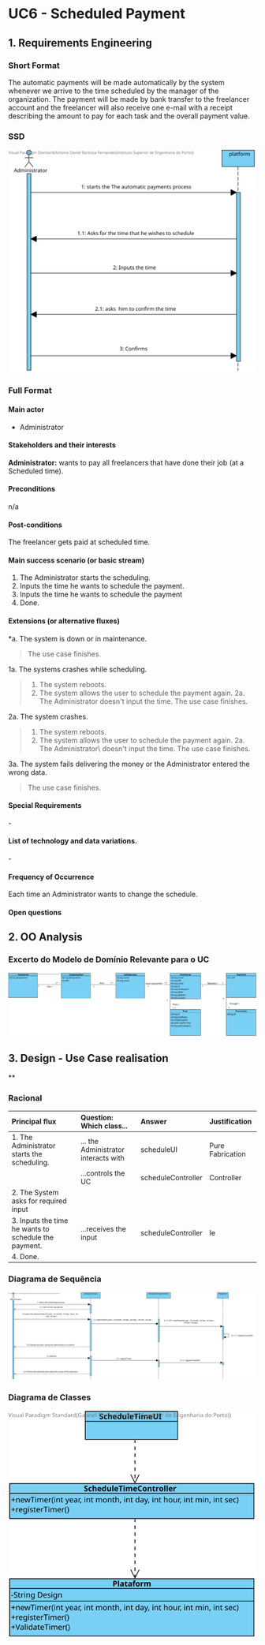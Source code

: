 # UC6 - Scheduled Payment


## 1. Requirements Engineering

### Short Format

The automatic payments will be made automatically by the system whenever we arrive to the time scheduled by the manager of the organization. The payment will be made by bank transfer to the freelancer account and the freelancer will also receive one e-mail with a receipt describing the amount to pay for each task and the overall payment value.

### SSD
![UC6_SSD.svg](UC6_SSD.svg)


### Full Format

#### Main actor

* Administrator

#### Stakeholders and their interests

**Administrator:** wants to pay all freelancers that have done their job (at a Scheduled time).



#### Preconditions
n/a

#### Post-conditions
The freelancer gets paid at scheduled time.

#### Main success scenario (or basic stream)

1. The Administrator starts the scheduling.
2. Inputs the time he wants to schedule the payment.
3. Inputs the time he wants to schedule the payment
4. Done.



#### Extensions (or alternative fluxes)

*a. The system is down or in maintenance.

> The use case finishes.

1a. The systems crashes while scheduling.
>	1. The system reboots.
>	2. The system allows the user to schedule the payment again.
  >	2a. The Administrator doesn't input the time. The use case finishes.

2a. The system crashes.
>	1. The system reboots.
>	2. The system allows the user to schedule the payment again.
  > 2a. The Administrator\ doesn't input the time. The use case finishes.


3a. The system fails delivering the money or the Administrator entered the wrong data.

> The use case finishes.


#### Special Requirements
\-

#### List of technology and data variations.
\-

#### Frequency of Occurrence

Each time an Administrator wants to change the schedule.

#### Open questions


## 2. OO Analysis

### Excerto do Modelo de Domínio Relevante para o UC

![UC6_MD.svg](UC6_MD.svg)




## 3. Design - Use Case realisation
**
### Racional
| Principal flux | Question: Which class... | Answer | Justification  |
|:--------------  |:---------------------- |:----------|:--|
1. The Administrator starts the scheduling.| ... the Administrator interacts with|scheduleUI| Pure Fabrication|
||  ...controls the UC | scheduleController | Controller
|2. The System asks for required input|
|3. Inputs the time he wants to schedule the payment.|...receives the input | scheduleController | Ie
|4. Done.






###	Diagrama de Sequência

![UC6_SD.svg](UC6_SD.svg)



###	Diagrama de Classes

![UC6_CD.svg](UC6_CD.svg)
